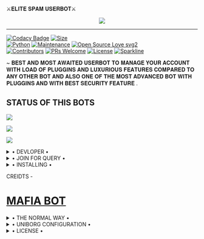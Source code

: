 ⚔️𝐄𝐋𝐈𝐓𝐄 𝐒𝐏𝐀𝐌 𝐔𝐒𝐄𝐑𝐁𝐎𝐓⚔️



<p align="center">

<img src="https://telegra.ph/file/590c1a6d30ba3a44ddab6.jpg">

-------------------------------------------------

[![Codacy Badge](https://api.codacy.com/project/badge/Grade/f7c51539e67b483bb8d7749acca51d3a)](https://app.codacy.com/gh/T3AM-ELITES/ELITES-SPAM-BOT?utm_source=github.com&utm_medium=referral&utm_content=T3AM-ELITES/ELITES-SPAM-BOT&utm_campaign=Badge_Grade_Settings)
[![Size](https://img.shields.io/github/repo-size/T3AM-ELITES/ELITES-SPAM-BOT?style=flat-square&color=green)](https://github.com/T3AM-ELITES/ELITES-SPAM-BOT/)   
[![Python](https://img.shields.io/badge/Python-v3.9-blue)](https://www.python.org/)
[![Maintenance](https://img.shields.io/badge/Maintained%3F-yes-green.svg)](https://github.com/T3AM-ELITES/ELITES-SPAM-BOT/graphs/commit-activity)
[![Open Source Love svg2](https://badges.frapsoft.com/os/v2/open-source.svg?v=103)](https://github.com/T3AM-ELITES/ELITES-SPAM-BOT)   
[![Contributors](https://img.shields.io/github/contributors/T3AM-ELITES/ELITES-SPAM-BOT?style=flat-square&color=green)](https://github.com/T3AM-ELITES/ELITES-SPAM-BOT/graphs/contributors)
[![PRs Welcome](https://img.shields.io/badge/PRs-welcome-brightgreen.svg?style=flat-square)](https://makeapullrequest.com)
[![License](https://img.shields.io/badge/License-AGPL-blue)](https://github.com/T3AM-ELITES/ELITES-SPAM-BOT/blob/main/LICENSE)
[![Sparkline](https://stars.medv.io/T3AM-ELITES/ELITES-SPAM-BOT)](https://stars.medv.io/T3AM-ELITES/ELITES-SPAM-BOT)



~ 𝐁𝐄𝐒𝐓 𝐀𝐍𝐃 𝐌𝐎𝐒𝐓 𝐀𝐖𝐀𝐈𝐓𝐄𝐃 𝐔𝐒𝐄𝐑𝐁𝐎𝐓 𝐓𝐎 𝐌𝐀𝐍𝐀𝐆𝐄 𝐘𝐎𝐔𝐑 𝐀𝐂𝐂𝐎𝐔𝐍𝐓 𝐖𝐈𝐓𝐇 𝐋𝐎𝐀𝐃 𝐎𝐅 𝐏𝐋𝐔𝐆𝐆𝐈𝐍𝐒 𝐀𝐍𝐃 𝐋𝐔𝐗𝐔𝐑𝐈𝐎𝐔𝐒 𝐅𝐄𝐀𝐓𝐔𝐑𝐄𝐒 𝐂𝐎𝐌𝐏𝐀𝐑𝐄𝐃 𝐓𝐎 𝐀𝐍𝐘 𝐎𝐓𝐇𝐄𝐑 𝐁𝐎𝐓 𝐀𝐍𝐃 𝐀𝐋𝐒𝐎 𝐎𝐍𝐄 𝐎𝐅 𝐓𝐇𝐄 𝐌𝐎𝐒𝐓 𝐀𝐃𝐕𝐀𝐍𝐂𝐄𝐃 𝐁𝐎𝐓 𝐖𝐈𝐓𝐇 𝐏𝐋𝐔𝐆𝐆𝐈𝐍𝐒 𝐀𝐍𝐃 𝐖𝐈𝐓𝐇 𝐁𝐄𝐒𝐓 𝐒𝐄𝐂𝐔𝐑𝐈𝐓𝐘 𝐅𝐄𝐀𝐓𝐔𝐑𝐄 .




## STATUS OF THIS BOTS 
<p align="left"><a href="https://github.com/T3AM-ELITES/ELITES-SPAM-BOT/network/members"><img src="https://img.shields.io/github/forks/T3AM-ELITES/ELITES-SPAM-BOT?label=Forks&logoColor=Black&style=social"></a><p align="left"><a href="https://github.com/T3AM-ELITES/ELITES-SPAM-BOT/stargazers"><img src="https://img.shields.io/github/stars/T3AM-ELITES/ELITES-SPAM-BOT?logoColor=Blue&style=social"></a><p align="left"><a href="https://github.com/T3AM-ELITES/ELITES-SPAM-BOT"></a><p align="left"><a href="https://github.com/T3AM-ELITES/ELITES-SPAM-BOT?"><img src="https://img.shields.io/github/last-commit/T3AM-ELITES/ELITES-SPAM-BOT?style=plastic"></a>



<details>

  <summary> • DEVLOPER • </summary>

### The Easy Way

<h4>✴️ 𝙲𝙾𝙽𝚃𝙰𝙲𝚃 𝙸𝙽 𝚃𝙴𝙻𝙴𝙶𝚁𝙰𝙼 ✴️</h4>

## 𝚃𝙷𝙸𝚂 𝚄𝚂𝙴𝚁𝙱𝙾𝚃 𝙼𝙰𝙳𝙴 𝙱𝚈  ⚜️𝙴𝙻𝙸𝚃𝙴 𝙱𝙾𝚈⚜️
⚜️ [𝙴𝙻𝙸𝚃𝙴 𝙱𝙾𝚈](https://t.me/ELITEBOY_XD_1724) 
 - 𝚆𝙸𝚃𝙷 𝚃𝙷𝙴 𝚂𝚄𝙿𝙿𝙾𝚁𝚃 𝙾𝙵 𝙳3𝚅𝙸𝙻𝙱𝙾𝚃 𝙰𝙽𝙳 𝚂𝙰𝚅𝙰𝙶𝙴𝙱𝙾𝚃 𝙾𝚆𝙽𝙴𝚁.......
<p align="left">
┏━━━━━━━━━━━━━━━━━━━ 
┣•➳➠ [𝙳3𝙺𝚁𝙸𝚂𝙷](https://t.me/D3_krish) </p>
┣•➳➠ [𝚂𝙰𝙼𝙴𝙴𝚁](https://t.me/SAMEER_795) </p>
┣•➳➠ [𝚃𝙴𝙰𝙼 𝙴𝙻𝙸𝚃𝙴](https://t.me/ELites_userbot) </p>
┗━━━━━━━━━━━━━━━━━━━
 </p>
</details>

<details>

  <summary> • JOIN FOR QUERY • </summary>

### The Easy Way

<h4>✴️ 𝙸𝙽 𝚃𝙴𝙻𝙴𝙶𝚁𝙰𝙼 𝙲𝙷𝙰𝙽𝙽𝙴𝙻 & 𝙶𝚁𝙾𝚄𝙿 ✴️</h4>

## Join our Support Channel and Group regrading bug fixes

<a href="https://t.me/savage_techy"><img src="https://img.shields.io/badge/Join-SUPPORT%20CHANNEL-red.svg?logo=Telegram"></a>
<a href="https://t.me/elites_userbot"><img src="https://img.shields.io/badge/Join-SUPPORT%20GROUP-red.svg?logo=Telegram"></a>

</details>


<details>

  <summary> • INSTALLING • </summary>

### The Easy Way

<h4>✴️ DEPLOY TO HEROKU ✴️</h4>


<a href="https://dashboard.heroku.com/new?button-url=https%3A%2F%2Fgithub.com%2FT3AM-ELITES%2FELITES-SPAM-BOT&template=https%3A%2F%2Fgithub.com%2FT3AM-ELITES%2FELITES-SPAM-BOT" rel="nofollow" style="background-color: initial; box-sizing: border-box; color: #0366d6; text-decoration-line: none;"><img alt="Deploy" data-canonical-src="https://www.herokucdn.com/deploy/button.svg" src="https://camo.githubusercontent.com/83b0e95b38892b49184e07ad572c94c8038323fb/68747470733a2f2f7777772e6865726f6b7563646e2e636f6d2f6465706c6f792f627574746f6e2e737667" style="border-style: none; box-sizing: initial; max-width: 100%;" /></a></div>
 


TAKE STRING FROM HERE -

[![REPL](https://repl.it/badge/github/spandey112/SensibleUserbot)](https://replit.com/@sameerpanthi/ELITES-SPAM-BOT#main.py)

</details>  



CREIDTS -

# [MAFIA BOT](https://github.com/H1M4N5HU0P/MAFIA-USERBOT)

<details>

  <summary> • THE NORMAL WAY • </summary>

Simply clone the repository and run the main file:
```sh
git clone https://github.com/kartikrajofficial/ELITE-SPAM-BOT.git
cd ELITE-BOT
virtualenv -p /usr/bin/python3 venv
. ./venv/bin/activate
pip install -r requirements.txt
# <Create local_config.py with variables as given below>
python3 -m userbot
```

An example `local_config.py` file could be:

**Not All of the variables are mandatory**

__The Userbot should work by setting only the first two variables__

```python3
from heroku_config import Var

class Development(Var):
  APP_ID = 6
  API_HASH = "eb06d4abfb49dc3eeb1aeb98ae0f581e"
```

</details>
<details>

  <summary> • UNIBORG CONFIGURATION • </summary>

The UniBorg Config is situated in `userbot/uniborgConfig.py`.

**Heroku Configuration**
Simply just leave the Config as it is.

**Local Configuration**
Fortunately there are no Mandatory vars for the UniBorg Support Config.

</details>

<details>

<summary> • LICENSE • </summary>

![](https://www.gnu.org/graphics/gplv3-or-later.png)

Copyright (C) 2021 TEAM ELITE

Poject [⚜️ELITEBOT⚜️](https://github.com/T3AM-ELITES/ELITES-SPAM-BOT/blob) is free software: you can redistribute it and/or modify

it under the terms of the GNU General Public License as published by

the Free Software Foundation, either version 3 of the License, or

(at your option) any later version.

This program is distributed in the hope that it will be useful,

but WITHOUT ANY WARRANTY; without even the implied warranty of

MERCHANTABILITY or FITNESS FOR A PARTICULAR PURPOSE.  See the

GNU General Public License for more details.

You should have received a copy of the GNU General Public License

along with this program. If not, see <https://www.gnu.org/licenses/>.

</details>
